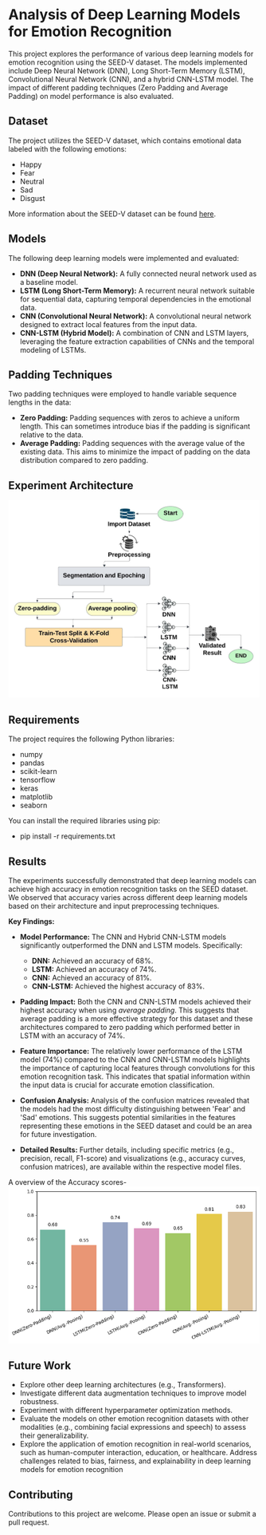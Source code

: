 # Analysis of Deep Learning Models for Emotion Recognition

This project explores the performance of various deep learning models for emotion recognition using the SEED-V dataset. The models implemented include Deep Neural Network (DNN), Long Short-Term Memory (LSTM), Convolutional Neural Network (CNN), and a hybrid CNN-LSTM model. The impact of different padding techniques (Zero Padding and Average Padding) on model performance is also evaluated.

## Dataset

The project utilizes the SEED-V dataset, which contains emotional data labeled with the following emotions:

*   Happy
*   Fear
*   Neutral
*   Sad
*   Disgust

More information about the SEED-V dataset can be found [here](https://bcmi.sjtu.edu.cn/home/seed/seed-v.html). 

## Models

The following deep learning models were implemented and evaluated:

*   **DNN (Deep Neural Network):** A fully connected neural network used as a baseline model.
*   **LSTM (Long Short-Term Memory):** A recurrent neural network suitable for sequential data, capturing temporal dependencies in the emotional data.
*   **CNN (Convolutional Neural Network):** A convolutional neural network designed to extract local features from the input data.
*   **CNN-LSTM (Hybrid Model):** A combination of CNN and LSTM layers, leveraging the feature extraction capabilities of CNNs and the temporal modeling of LSTMs.

## Padding Techniques

Two padding techniques were employed to handle variable sequence lengths in the data:

*   **Zero Padding:** Padding sequences with zeros to achieve a uniform length. This can sometimes introduce bias if the padding is significant relative to the data.
*   **Average Padding:** Padding sequences with the average value of the existing data. This aims to minimize the impact of padding on the data distribution compared to zero padding.

## Experiment Architecture

![Experiment Architecture](figures/diagram.jpeg)


## Requirements

The project requires the following Python libraries:

* numpy
* pandas
* scikit-learn
* tensorflow  
* keras       
* matplotlib
* seaborn


You can install the required libraries using pip:

* pip install -r requirements.txt

## Results

The experiments successfully demonstrated that deep learning models can achieve high accuracy in emotion recognition tasks on the SEED dataset. We observed that accuracy varies across different deep learning models based on their architecture and input preprocessing techniques.

**Key Findings:**

*   **Model Performance:** The CNN and Hybrid CNN-LSTM models significantly outperformed the DNN and LSTM models. Specifically:
    *   **DNN:** Achieved an accuracy of 68%.
    *   **LSTM:** Achieved an accuracy of 74%.
    *   **CNN:** Achieved an accuracy of 81%.
    *   **CNN-LSTM:** Achieved the highest accuracy of 83%.

*   **Padding Impact:** Both the CNN and CNN-LSTM models achieved their highest accuracy when using *average padding*. This suggests that average padding is a more effective strategy for this dataset and these architectures compared to zero padding which performed better in LSTM with an accuracy of 74%.

*   **Feature Importance:** The relatively lower performance of the LSTM model (74%) compared to the CNN and CNN-LSTM models highlights the importance of capturing local features through convolutions for this emotion recognition task. This indicates that spatial information within the input data is crucial for accurate emotion classification.

*   **Confusion Analysis:** Analysis of the confusion matrices revealed that the models had the most difficulty distinguishing between 'Fear' and 'Sad' emotions. This suggests potential similarities in the features representing these emotions in the SEED dataset and could be an area for future investigation.

*   **Detailed Results:** Further details, including specific metrics (e.g., precision, recall, F1-score) and visualizations (e.g., accuracy curves, confusion matrices), are available  within the respective model files.

A overview of the Accuracy scores-
![Accuracy](figures/diagram_metrics.png)

## Future Work

* Explore other deep learning architectures (e.g., Transformers).
* Investigate different data augmentation techniques to improve model robustness.
* Experiment with different hyperparameter optimization methods.
* Evaluate the models on other emotion recognition datasets with other modalities (e.g., combining facial expressions and speech) to assess their generalizability.
* Explore the application of emotion recognition in real-world scenarios, such as human-computer interaction, education, or healthcare.
Address challenges related to bias, fairness, and explainability in deep learning models for emotion recognition

## Contributing
Contributions to this project are welcome. Please open an issue or submit a pull request.

